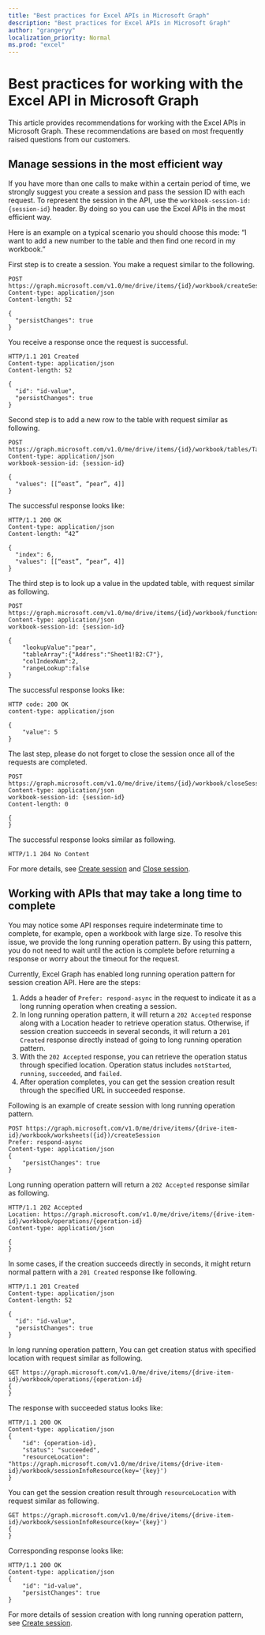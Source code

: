 ```yaml
---
title: "Best practices for Excel APIs in Microsoft Graph"
description: "Best practices for Excel APIs in Microsoft Graph"
author: "grangeryy"
localization_priority: Normal
ms.prod: "excel"
---
```


# Best practices for working with the Excel API in Microsoft Graph

This article provides recommendations for working with the Excel APIs in Microsoft Graph. These recommendations are based on most frequently raised questions from our customers.

## Manage sessions in the most efficient way

If you have more than one calls to make within a certain period of time, we strongly suggest you create a session and pass the session ID with each request. To represent the session in the API, use the `workbook-session-id: {session-id}` header. By doing so you can use the Excel APIs in the most efficient way.

Here is an example on a typical scenario you should choose this mode: “I want to add a new number to the table and then find one record in my workbook.”

First step is to create a session. You make a request similar to the following.

```http
POST https://graph.microsoft.com/v1.0/me/drive/items/{id}/workbook/createSession
Content-type: application/json
Content-length: 52

{
  "persistChanges": true
}
```

You receive a response once the request is successful.

```http
HTTP/1.1 201 Created
Content-type: application/json
Content-length: 52

{
  "id": "id-value",
  "persistChanges": true
}
```

Second step is to add a new row to the table with request similar as following.

```http
POST https://graph.microsoft.com/v1.0/me/drive/items/{id}/workbook/tables/Table1/rows/add
Content-type: application/json
workbook-session-id: {session-id}

{
  "values": [[“east”, “pear”, 4]]
}
```

The successful response looks like:

```http
HTTP/1.1 200 OK
Content-type: application/json
Content-length: “42”

{
  "index": 6,
  "values": [[“east”, “pear”, 4]]
}
```

The third step is to look up a value in the updated table, with request similar as following.

```http
POST https://graph.microsoft.com/v1.0/me/drive/items/{id}/workbook/functions/vlookup
Content-type: application/json
workbook-session-id: {session-id}

{
    "lookupValue":"pear",
    "tableArray":{"Address":"Sheet1!B2:C7"},
    "colIndexNum":2,
    "rangeLookup":false
}
```

The successful response looks like:

```http
HTTP code: 200 OK
content-type: application/json

{
    "value": 5
}
```

The last step, please do not forget to close the session once all of the requests are completed.

```http
POST https://graph.microsoft.com/v1.0/me/drive/items/{id}/workbook/closeSession
Content-type: application/json
workbook-session-id: {session-id}
Content-length: 0

{
}
```

The successful response looks similar as following.

```http
HTTP/1.1 204 No Content
```

For more details, see [Create session](microsoft-graph-docs/api-reference/v1.0/api/workbook-createsession.md) and [Close session](microsoft-graph-docs/api-reference/v1.0/api/workbook-closesession.md).


## Working with APIs that may take a long time to complete

You may notice some API responses require indeterminate time to complete, for example, open a workbook with large size. To resolve this issue, we provide the long running operation pattern. By using this pattern, you do not need to wait until the action is complete before returning a response or worry about the timeout for the request.

Currently, Excel Graph has enabled long running operation pattern for session creation API. Here are the steps:

1. Adds a header of `Prefer: respond-async` in the request to indicate it as a long running operation when creating a session.
2. In long running operation pattern, it will return a `202 Accepted` response along with a Location header to retrieve operation status. Otherwise, if session creation succeeds in several seconds, it will return a `201 Created` response directly instead of going to long running operation pattern.
3. With the `202 Accepted` response, you can retrieve the operation status through specified location. Operation status includes `notStarted`, `running`, `succeeded`, and `failed`.
4. After operation completes, you can get the session creation result through the specified URL in succeeded response.

Following is an example of create session with long running operation pattern.

```http
POST https://graph.microsoft.com/v1.0/me/drive/items/{drive-item-id}/workbook/worksheets({id})/createSession
Prefer: respond-async
Content-type: application/json
{
    "persistChanges": true
}
```

Long running operation pattern will return a `202 Accepted` response similar as following.

```http
HTTP/1.1 202 Accepted
Location: https://graph.microsoft.com/v1.0/me/drive/items/{drive-item-id}/workbook/operations/{operation-id}
Content-type: application/json

{
}
```

In some cases, if the creation succeeds directly in seconds, it might return normal pattern with a `201 Created` response like following.

```http
HTTP/1.1 201 Created
Content-type: application/json
Content-length: 52

{
  "id": "id-value",
  "persistChanges": true
}
```

In long running operation pattern, You can get creation status with specified location with request similar as following.

```http
GET https://graph.microsoft.com/v1.0/me/drive/items/{drive-item-id}/workbook/operations/{operation-id}
{
}
```

The response with succeeded status looks like:

```http
HTTP/1.1 200 OK
Content-type: application/json
{
    "id": {operation-id},
    "status": "succeeded",
    "resourceLocation": "https://graph.microsoft.com/v1.0/me/drive/items/{drive-item-id}/workbook/sessionInfoResource(key='{key}')
}
```

You can get the session creation result through `resourceLocation` with request similar as following.

```http
GET https://graph.microsoft.com/v1.0/me/drive/items/{drive-item-id}/workbook/sessionInfoResource(key='{key}')
{
}
```

Corresponding response looks like:

```http
HTTP/1.1 200 OK
Content-type: application/json
{
    "id": "id-value",
    "persistChanges": true 
}
```

For more details of session creation with long running operation pattern, see [Create session](microsoft-graph-docs/api-reference/v1.0/api/workbook-createsession.md).
